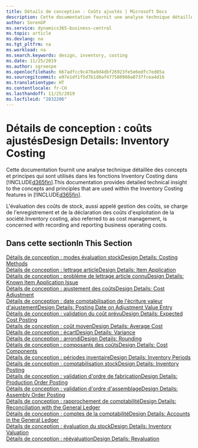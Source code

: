 ```yaml
---
title: Détails de conception - Coûts ajustés | Microsoft Docs
description: Cette documentation fournit une analyse technique détaillée des concepts et principes qui sont utilisés dans les fonctions Inventory Costing dans Business Central.
author: SorenGP
ms.service: dynamics365-business-central
ms.topic: article
ms.devlang: na
ms.tgt_pltfrm: na
ms.workload: na
ms.search.keywords: design, inventory, costing
ms.date: 11/25/2019
ms.author: sgroespe
ms.openlocfilehash: 667adfcc9c470a9d4dbf26923fe5e6edfc7ed85a
ms.sourcegitcommit: e97e1df1f5d7b1d8af477580960a8737fcea4d16
ms.translationtype: HT
ms.contentlocale: fr-CH
ms.lasthandoff: 11/25/2019
ms.locfileid: "2832206"
---
```

# <a name="design-details-inventory-costing"></a><span data-ttu-id="3af11-103">Détails de conception : coûts ajustés</span><span class="sxs-lookup"><span data-stu-id="3af11-103">Design Details: Inventory Costing</span></span>
<span data-ttu-id="3af11-104">Cette documentation fournit une analyse technique détaillée des concepts et principes qui sont utilisés dans les fonctions Inventory Costing dans [!INCLUDE[d365fin](includes/d365fin_md.md)].</span><span class="sxs-lookup"><span data-stu-id="3af11-104">This documentation provides detailed technical insight to the concepts and principles that are used within the Inventory Costing features in [!INCLUDE[d365fin](includes/d365fin_md.md)].</span></span>  

<span data-ttu-id="3af11-105">L'évaluation des coûts de stock, aussi appelé gestion des coûts, se charge de l'enregistrement et de la déclaration des coûts d'exploitation de la société.</span><span class="sxs-lookup"><span data-stu-id="3af11-105">Inventory costing, also referred to as cost management, is concerned with recording and reporting business operating costs.</span></span>  

## <a name="in-this-section"></a><span data-ttu-id="3af11-106">Dans cette section</span><span class="sxs-lookup"><span data-stu-id="3af11-106">In This Section</span></span>  
[<span data-ttu-id="3af11-107">Détails de conception : modes évaluation stock</span><span class="sxs-lookup"><span data-stu-id="3af11-107">Design Details: Costing Methods</span></span>](design-details-costing-methods.md)  
[<span data-ttu-id="3af11-108">Détails de conception : lettrage article</span><span class="sxs-lookup"><span data-stu-id="3af11-108">Design Details: Item Application</span></span>](design-details-item-application.md)  
[<span data-ttu-id="3af11-109">Détails de conception : problème de lettrage article connu</span><span class="sxs-lookup"><span data-stu-id="3af11-109">Design Details: Known Item Application Issue</span></span>](design-details-inventory-zero-level-open-item-ledger-entries.md)  
[<span data-ttu-id="3af11-110">Détails de conception : ajustement des coûts</span><span class="sxs-lookup"><span data-stu-id="3af11-110">Design Details: Cost Adjustment</span></span>](design-details-cost-adjustment.md)  
[<span data-ttu-id="3af11-111">Détails de conception : date comptabilisation de l'écriture valeur d'ajustement</span><span class="sxs-lookup"><span data-stu-id="3af11-111">Design Details: Posting Date on Adjustment Value Entry</span></span>](design-details-inventory-adjustment-value-entry-posting-date.md)  
[<span data-ttu-id="3af11-112">Détails de conception : validation du coût prévu</span><span class="sxs-lookup"><span data-stu-id="3af11-112">Design Details: Expected Cost Posting</span></span>](design-details-expected-cost-posting.md)  
[<span data-ttu-id="3af11-113">Détails de conception : coût moyen</span><span class="sxs-lookup"><span data-stu-id="3af11-113">Design Details: Average Cost</span></span>](design-details-average-cost.md)  
[<span data-ttu-id="3af11-114">Détails de conception : écart</span><span class="sxs-lookup"><span data-stu-id="3af11-114">Design Details: Variance</span></span>](design-details-variance.md)  
[<span data-ttu-id="3af11-115">Détails de conception : arrondi</span><span class="sxs-lookup"><span data-stu-id="3af11-115">Design Details: Rounding</span></span>](design-details-rounding.md)  
[<span data-ttu-id="3af11-116">Détails de conception : composants des coûts</span><span class="sxs-lookup"><span data-stu-id="3af11-116">Design Details: Cost Components</span></span>](design-details-cost-components.md)  
[<span data-ttu-id="3af11-117">Détails de conception : périodes inventaire</span><span class="sxs-lookup"><span data-stu-id="3af11-117">Design Details: Inventory Periods</span></span>](design-details-inventory-periods.md)  
[<span data-ttu-id="3af11-118">Détails de conception : comptabilisation stock</span><span class="sxs-lookup"><span data-stu-id="3af11-118">Design Details: Inventory Posting</span></span>](design-details-inventory-posting.md)  
[<span data-ttu-id="3af11-119">Détails de conception : validation d'ordre de fabrication</span><span class="sxs-lookup"><span data-stu-id="3af11-119">Design Details: Production Order Posting</span></span>](design-details-production-order-posting.md)  
[<span data-ttu-id="3af11-120">Détails de conception : validation d'ordre d'assemblage</span><span class="sxs-lookup"><span data-stu-id="3af11-120">Design Details: Assembly Order Posting</span></span>](design-details-assembly-order-posting.md)  
[<span data-ttu-id="3af11-121">Détails de conception : rapprochement de comptabilité</span><span class="sxs-lookup"><span data-stu-id="3af11-121">Design Details: Reconciliation with the General Ledger</span></span>](design-details-reconciliation-with-the-general-ledger.md)  
[<span data-ttu-id="3af11-122">Détails de conception : comptes de la comptabilité</span><span class="sxs-lookup"><span data-stu-id="3af11-122">Design Details: Accounts in the General Ledger</span></span>](design-details-accounts-in-the-general-ledger.md)  
[<span data-ttu-id="3af11-123">Détails de conception : évaluation du stock</span><span class="sxs-lookup"><span data-stu-id="3af11-123">Design Details: Inventory Valuation</span></span>](design-details-inventory-valuation.md)  
[<span data-ttu-id="3af11-124">Détails de conception : réévaluation</span><span class="sxs-lookup"><span data-stu-id="3af11-124">Design Details: Revaluation</span></span>](design-details-revaluation.md)
